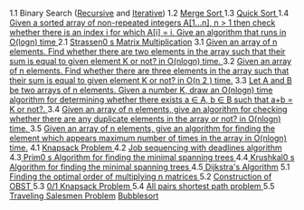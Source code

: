 1.1 Binary Search ([Recursive](https://github.com/Anurag22102/PP/blob/main/1.1_recursive.cpp) and [Iterative](https://github.com/Anurag22102/PP/blob/main/1.1_iterative.cpp)) 
1.2 [Merge Sort ](https://github.com/Anurag22102/PP/blob/main/1.2.cpp)
1.3 [Quick Sort ](https://github.com/Anurag22102/PP/blob/main/1.3.cpp)
1.4 [Given a sorted array of non-repeated integers A[1...n], n > 1 then check whether there is an index i for which A[i] = i. Give an algorithm that runs in O(logn) time ](https://github.com/Anurag22102/PP/blob/main/1.4.cpp)
2.1 [Strassen0 s Matrix Multiplication](https://github.com/Anurag22102/PP/blob/main/2.1.cpp)
3.1 [Given an array of n elements. Find whether there are two elements in the array such that their sum is equal to given element K or not? in O(nlogn) time. ](https://github.com/Anurag22102/PP/blob/main/3.1.cpp)
3.2 [Given an array of n elements. Find whether there are three elements in the array such that their sum is equal to given element K or not? in O(n 2 ) time.](https://github.com/Anurag22102/PP/blob/main/3.2.cpp) 3.3 [Let A and B be two arrays of n elements. Given a number K, draw an O(nlogn) time algorithm for determining whether there exists a ∈ A, b ∈ B such that a+b = K or not?. ](https://github.com/Anurag22102/PP/blob/main/3.3.cpp)
3.4 [Given an array of n elements, give an algorithm for checking whether there are any duplicate elements in the array or not? in O(nlogn) time. ](https://github.com/Anurag22102/PP/blob/main/3.4.cpp)
3.5 [Given an array of n elements, give an algorithm for finding the element which appears maximum number of times in the array in O(nlogn) time.](https://github.com/Anurag22102/PP/blob/main/3.5.cpp)
4.1 [Knapsack Problem ](https://github.com/Anurag22102/PP/blob/main/4.1.cpp)
4.2 [Job sequencing with deadlines algorithm ](https://github.com/Anurag22102/PP/blob/main/4.2.cpp)
4.3[ Prim0 s Algorithm for finding the minimal spanning trees ](https://github.com/Anurag22102/PP/blob/main/4.3.cpp)
4.4[ Krushkal0 s Algorithm for finding the minimal spanning trees ](https://github.com/Anurag22102/PP/blob/main/4.4.cpp)
4.5[ Dijkstra's Algorithm](https://github.com/Anurag22102/PP/blob/main/4.5.cpp)
5.1 [Finding the optimal order of multiplying n matrices ](https://github.com/Anurag22102/PP/blob/main/5.1.cpp)
5.2 [Construction of OBST ](https://github.com/Anurag22102/PP/blob/main/5.2.cpp)
5.3 [0/1 Knapsack Problem ](https://github.com/Anurag22102/PP/blob/main/5.3.cpp)
5.4 [All pairs shortest path problem ](https://github.com/Anurag22102/PP/blob/main/5.4.cpp)
5.5 [Traveling Salesmen Problem](https://github.com/Anurag22102/PP/blob/main/5.5.cpp)
[Bubblesort](https://github.com/Anurag22102/PP/blob/main/bubblesort.cpp)
